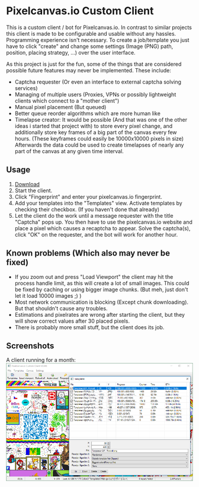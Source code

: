 Pixelcanvas.io Custom Client
=====

This is a custom client / bot for Pixelcanvas.io.
In contrast to similar projects this client is made to be configurable and usable without any hassles.
Programming experience isn't necessary.
To create a job/template you just have to click "create" and change some settings (Image (PNG) path, position, placing strategy, ...) over the user interface.

As this project is just for the fun, some of the things that are considered possible future features may never be implemented.
These include:
- Captcha requester (Or even an interface to external captcha solving services)
- Managing of multiple users (Proxies, VPNs or possibly lightweight clients which connect to a "mother client")
- Manual pixel placement (But queued)
- Better queue reorder algorithms which are more human like
- Timelapse creator: It would be possible (And that was one of the other ideas i started that project with) to store every pixel change, and additionally store key frames of a big part of the canvas every few hours.
(These keyframes could easily be 10000x10000 pixels in size)
Afterwards the data could be used to create timelapses of nearly any part of the canvas at any given time interval.

## Usage
1. [Download](https://github.com/Dadido3/Pixelcanvas.io-Custom-Client/releases)
2. Start the client.
3. Click "Fingerprint" and enter your pixelcanvas.io fingerprint.
4. Add your templates into the "Templates" view. Activate templates by checking their checkbox. (If you haven't done that already)
5. Let the client do the work until a message requester with the title "Captcha" pops up. You then have to use the pixelcanvas.io website and place a pixel which causes a recaptcha to appear. Solve the captcha(s), click "OK" on the requester, and the bot will work for another hour.

## Known problems (Which also may never be fixed)
- If you zoom out and press "Load Viewport" the client may hit the process handle limit, as this will create a lot of small images.
  This could be fixed by caching or using bigger image chunks.
  (But meh, just don't let it load 10000 images ;) )
- Most network communication is blocking (Except chunk downloading). But that shouldn't cause any troubles.
- Estimations and pixelrates are wrong after starting the client, but they will show correct values after 30 placed pixels.
- There is probably more small stuff, but the client does its job.

## Screenshots
A client running for a month:
![<Image missing>](/Screenshots/V0.946.png)
